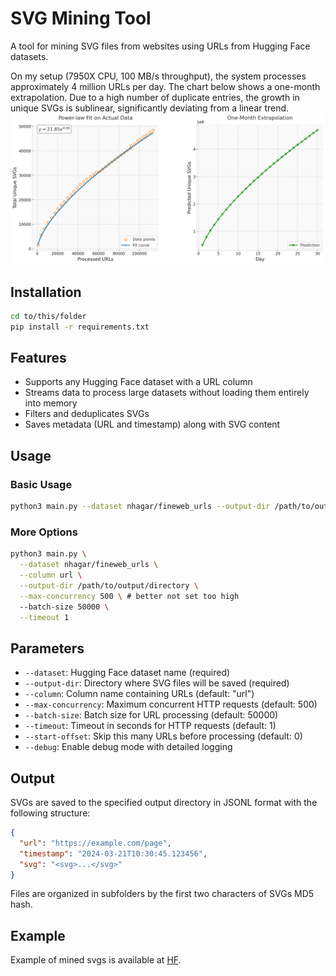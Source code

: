 # SVG Mining Tool

A tool for mining SVG files from websites using URLs from Hugging Face datasets.

On my setup (7950X CPU, 100 MB/s throughput), the system processes approximately 4 million URLs per day. The chart below shows a one-month extrapolation. Due to a high number of duplicate entries, the growth in unique SVGs is sublinear, significantly deviating from a linear trend.
<img src=https://github.com/CTLab-ITMO/Text2SVG/blob/main/imgs/One-Month%20Extrapolation.png alt="Initial image"/>

## Installation

```bash
cd to/this/folder
pip install -r requirements.txt
```

## Features

- Supports any Hugging Face dataset with a URL column
- Streams data to process large datasets without loading them entirely into memory
- Filters and deduplicates SVGs
- Saves metadata (URL and timestamp) along with SVG content

## Usage

### Basic Usage

```bash
python3 main.py --dataset nhagar/fineweb_urls --output-dir /path/to/output/directory
```

### More Options

```bash
python3 main.py \
  --dataset nhagar/fineweb_urls \
  --column url \
  --output-dir /path/to/output/directory \
  --max-concurrency 500 \ # better not set too high
  --batch-size 50000 \
  --timeout 1
```

## Parameters

- `--dataset`: Hugging Face dataset name (required)
- `--output-dir`: Directory where SVG files will be saved (required)
- `--column`: Column name containing URLs (default: "url")
- `--max-concurrency`: Maximum concurrent HTTP requests (default: 500)
- `--batch-size`: Batch size for URL processing (default: 50000)
- `--timeout`: Timeout in seconds for HTTP requests (default: 1)
- `--start-offset`: Skip this many URLs before processing (default: 0)
- `--debug`: Enable debug mode with detailed logging

## Output

SVGs are saved to the specified output directory in JSONL format with the following structure:

```json
{
  "url": "https://example.com/page",
  "timestamp": "2024-03-21T10:30:45.123456",
  "svg": "<svg>...</svg>"
}
```

Files are organized in subfolders by the first two characters of SVGs MD5 hash.

## Example

Example of mined svgs is available at [HF](https://huggingface.co/datasets/VectorGraphics/open-svg).
